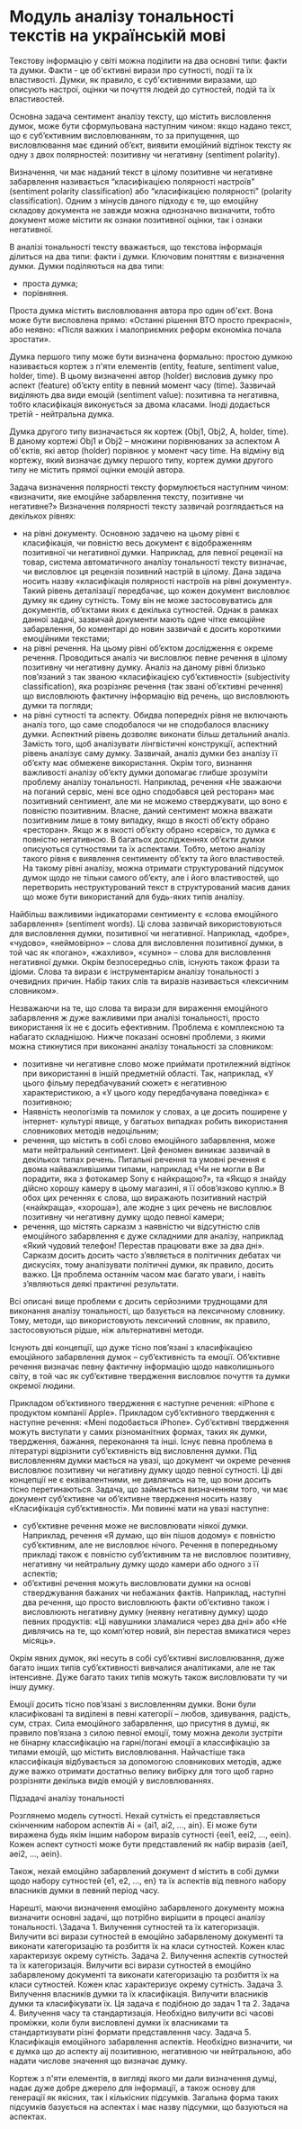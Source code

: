 # Модуль аналізу тональності текстів на українській мові
Текстову інформацію у світі можна поділити на два основні типи: факти та думки. Факти - це об'єктивні вирази про сутності, події та їх властивості. Думки, як правило, є суб'єктивними виразами, що описують настрої, оцінки чи почуття людей до сутностей, подій та їх властивостей. 

Основна задача сентимент аналізу тексту, що містить висловлення думок, може бути сформульована наступним чином: якщо надано текст, що є суб’єктивним висловлюванням, то за припущення, що висловлювання має єдиний об’єкт, виявити емоційний відтінок тексту як одну з двох полярностей: позитивну чи негативну (sentiment polarity).

Визначення, чи має наданий текст в цілому позитивне чи негативне забарвлення називається “класифікацією полярності настроїв” (sentiment polarity classification) або “класифікацією полярності” (polarity classification). Одним з мінусів даного підходу є те, що емоційну складову документа не завжди можна однозначно визначити, тобто документ може містити як ознаки позитивної оцінки, так і ознаки негативної.

В аналізі тональності тексту вважається, що текстова інформація ділиться на два типи: факти і думки. Ключовим поняттям є визначення думки.
Думки поділяються на два типи: 
* проста думка;
* порівняння.

Проста думка містить висловлювання автора про один об'єкт. Вона може бути висловлена прямо: «Останні рішення ВТО просто прекрасні», або неявно: «Після важких і малоприємних реформ економіка почала зростати».

Думка першого типу може бути визначена формально: простою думкою називається кортеж з п'яти елементів (entity, feature, sentiment value, holder, time). В цьому визначенні автор (holder) висловив думку про аспект (feature) об’єкту entity в певний момент часу (time). Зазвичай виділяють два види емоцій (sentiment value): позитивна та негативна, тобто класифікація виконується за двома класами. Іноді додається третій - нейтральна думка.

Думка другого типу визначається як кортеж (Obj1, Obj2, A, holder, time). В даному кортежі Obj1 и Obj2 – множини порівнюваних за аспектом А об'єктів, які автор (holder) порівнює у момент часу time. На відміну від кортежу, який визначає думку першого типу, кортеж думки другого типу не містить прямої оцінки емоцій автора.

Задача визначення полярності тексту формулюється наступним чином: «визначити, яке емоційне забарвлення тексту, позитивне чи негативне?» Визначення полярності тексту зазвичай розглядається на декількох рівнях:
* на рівні документу. Основною задачею на цьому рівні є класифікація, чи повністю весь документ є відображенням позитивної чи негативної думки. Наприклад, для певної рецензії на товар, система автоматичного аналізу тональності тексту визначає, чи висловлює ця рецензія позивний настрій в цілому. Дана задача носить назву «класифікація полярності настроїв на рівні документу». Такий рівень деталізації передбачає, що кожен документ висловлює думку як єдину сутність. Тому він не може застосовуватись для документів, об’єктами яких є декілька сутностей. Однак в рамках данної задачі, зазвичай документи мають одне чітке емоційне забарвлення, бо коментарі до новин зазвичай є досить короткими емоційними текстами;
* на рівні речення. На цьому рівні об’єктом дослідження є окреме речення. Проводиться аналіз чи висловлює певне речення в цілому позитивну чи негативну думку. Аналіз на даному рівні близько пов’язаний з так званою «класифікацією суб’єктивності» (subjectivity classification), яка розрізняє речення (так звані об’єктивні речення) що висловлюють фактичну інформацію від речень, що висловлюють думки та погляди;
* на рівні сутності та аспекту. Обидва попередніх рівня не включають аналіз того, що саме сподобалося чи не сподобалося власнику думки. Аспектний рівень дозволяє виконати більш детальний аналіз. Замість того, щоб аналізувати лінгвістичні конструкції, аспектний рівень аналізує саму думку. Зазвичай, аналіз думки без аналізу її об’єкту має обмежене використання. Окрім того, визнання важливості аналізу об’єкту думки допомагає глибше зрозуміти проблему аналізу тональності. Наприклад, речення «Не зважаючи на поганий сервіс, мені все одно сподобався цей ресторан» має позитивний сентимент, але ми не можемо стверджувати, що воно є повністю позитивним. Власне, даний сентимент можна вважати позитивним лише в тому випадку, якщо в якості об’єкту обрано «ресторан». Якщо ж в якості об’єкту обрано «сервіс», то думка є повністю негативною. В багатьох дослідженнях об’єкти думки описуються сутностями та їх аспектами. Тобто, метою аналізу такого рівня є виявлення сентименту об’єкту та його властивостей. На такому рівні аналізу, можна отримати структурований підсумок думок щодо не тільки самого об’єкту, але і його властивостей, що перетворить неструктурований текст в структурований масив даних що може бути використаний для будь-яких типів аналізу.

Найбільш важливими індикаторами сентименту є «слова емоційного забарвлення» (sentiment words). Ці слова зазвичай використовуються для висловлення думки, позитивної чи негативної. Наприклад, «добре», «чудово», «неймовірно» – слова для висловлення позитивної думки, в той час як «погано», «жахливо», «сумно» – слова для висловлення негативної думки. Окрім безпосередньо слів, існують також фрази та ідіоми. Слова та вирази є інструментарієм аналізу тональності з очевидних причин. Набір таких слів та виразів називається «лексичним словником».

Незважаючи на те, що слова та вирази для вираження емоційного забарвлення ж дуже важливими при аналізі тональності, просто використання їх не є досить ефективним. Проблема є комплексною та набагато складнішою. Нижче показані основні проблеми, з якими можна стикнутися при виконанні аналізу тональності за словником:
* позитивне чи негативне слово може приймати протилежний відтінок при використанні в іншій предметній області. Так, наприклад, «У цього фільму передбачуваний сюжет» є негативною характеристикою, а «У цього коду передбачувана поведінка» є позитивною;
* Наявність неологізмів та помилок у словах, а це досить поширене у інтернет- культурі явище, у багатьох випадках робить використання словникових методів недоцільним;
* речення, що містить в собі слово емоційного забарвлення, може мати нейтральний сентимент. Цей феномен виникає зазвичай в декількох типах речень. Питальні речення та умовні речення є двома найважливішими типами, наприклад «Чи не могли в Ви порадити, яка з фотокамер Sony є найкращою?», та «Якщо я знайду дійсно хорошу камеру в цьому магазині, я її обов’язково куплю.» В обох цих реченнях є слова, що виражають позитивний настрій («найкраща», «хороша»), але жодне з цих речень не висловлює позитивну чи негативну думку щодо певної камери;
* речення, що містять сарказм з наявністю чи відсутністю слів емоційного забарвлення є дуже складними для аналізу, наприклад «Який чудовий телефон! Перестав працювати вже за два дні». Cарказм досить досить часто з’являється в політичних дебатах чи дискусіях, тому аналізувати політичні думки, як правило, досить важко. Ця проблема останнім часом має багато уваги, і навіть з’являються деякі практичні результати.

Всі описані вище проблеми є досить серйозними труднощами для виконання аналізу тональності, що базується на лексичному словнику. Тому, методи, що використовують лексичний словник, як правило, застосовуються рідше, ніж альтернативні методи.

Існують дві концепції, що дуже тісно пов’язані з класифікацією емоційного забарвлення думок – суб’єктивність та емоції.
Об’єктивне речення визначає певну фактичну інформацію щодо навколишнього світу, в той час як суб’єктивне твердження висловлює почуття та думки окремої людини.

Прикладом об’єктивного твердження є наступне речення: «iPhone є продуктом компанії Apple». Прикладом суб’єктивного твердження є наступне речення: «Мені подобається iPhone». Суб’єктивні твердження можуть виступати у самих різноманітних формах, таких як думки, твердження, бажання, переконання та інші. Існує певна проблема в літературі відрізнити суб’єктивність від висловлення думки. Під висловленням думки мається на увазі, що документ чи окреме речення висловлює позитивну чи негативну думку щодо певної сутності. Ці дві концепції не є еквівалентними, не дивлячись на те, що вони досить тісно перетинаються. Задача, що займається визначенням того, чи має документ суб’єктивне чи об’єктивне твердження носить назву «Класифікація суб’єктивності». Ми повинні мати на увазі наступне:
* суб’єктивне речення може не висловлювати ніякої думки. Наприклад, речення «Я думаю, що він пішов додому» є повністю суб’єктивним, але не висловлює нічого. Речення в попередньому прикладі також є повністю суб’єктивним та не висловлює позитивну, негативну чи нейтральну думку щодо камери або одного з її аспектів;
* об’єктивні речення можуть висловлювати думки на основі стверджування бажаних чи небажаних фактів. Наприклад, наступні два речення, що просто висловлюють факти об’єктивно також і висловлюють негативну думку (неявну негативну думку) щодо певних продуктів: «Ці навушники зламалися через два дні» або «Не дивлячись на те, що комп’ютер новий, він перестав вмикатися через місяць».

Окрім явних думок, які несуть в собі суб’єктивні висловлювання, дуже багато інших типів суб’єктивності вивчалися аналітиками, але не так інтенсивне. Дуже багато таких типів можуть також висловлювати ту чи іншу думку.

Емоції досить тісно пов’язані з висловленням думки. Вони були класифіковані та виділені в певні категорії – любов, здивування, радість, сум, страх. Сила емоційного забарвлення, що присутня в думці, як правило пов’язана з силою певної емоції, тому можна деколи зустріти не бінарну классифікацію на гарні/погані емоції а классифікацію за типами емоцій, що містить висловлювання. Найчастіше така классифікація відбувається за допомогою словникових методів, адже дуже важко отримати достатньо велику вибірку для того щоб гарно розрізняти декілька видів емоцій у висловлюваннях.

Підзадачі аналізу тональності

Розглянемо модель сутності. Нехай сутність ei представляється скінченним набором аспектів Ai = {ai1, ai2, ..., ain}. Ei може бути виражена будь якім іншим набором виразів сутності {eei1, eei2, ..., eein}. Кожен аспект сутності може бути представлений як набір виразів {аei1, аei2, ..., аein}.

Також, нехай емоційно забарвлений документ d містить в собі думки щодо набору сутностей {e1, e2, ..., en} та їх аспектів від певного набору власників думки в певний період часу.

Нарешті, маючи визначення емоційно забарвленого документу можна визначити основні задачі, що потрібно вирішити в процесі аналізу тональності.
\Задача 1. Вилучення сутностей та їх категоризація. Вилучити всі вирази сутностей в емоційно забарвленому документі та виконати категоризацію та розбиття їх на класи сутностей. Кожен клас характеризує окрему сутність.
Задача 2. Вилучення аспектів сутностей та їх категоризація. Вилучити всі вирази сутностей в емоційно забарвленому документі та виконати категоризацію та розбиття їх на класи сутностей. Кожен клас характеризує окрему сутність.
Задача 3. Вилучення власників думки та їх класифікація. Вилучити власників думки та класифікувати їх. Ця задача є подібною до задач 1 та 2.
Задача 4. Вилучення часу та стандартизація. Необхідно вилучити всі часові проміжки, коли були висловлені думки їх власниками та стандартизувати різні формати представлення часу.
Задача 5. Класифікація емоційного забарвлення аспектів. Необхідно визначити, чи є думка що до аспекту aij позитивною, негативною чи нейтральною, або надати числове значення що визначає думку.

Кортеж з п'яти елементів, в вигляді якого ми дали визначення думці, надає дуже добре джерело для інформації, а також основу для генерації як якісних, так і кількісних підсумків. Загальна форма таких підсумків базується на аспектах і має назву підсумки, що базуються на аспектах.
